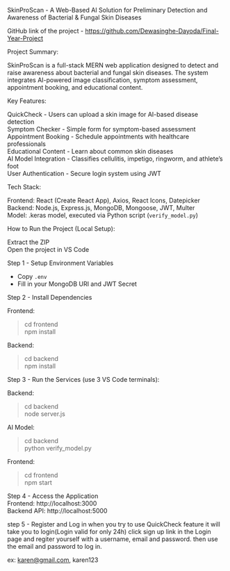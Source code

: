 SkinProScan - A Web-Based AI Solution for Preliminary Detection and Awareness 
of Bacterial & Fungal Skin Diseases
 
 GitHub link of the project - 
 https://github.com/Dewasinghe-Dayoda/Final-Year-Project
 
 Project Summary:

SkinProScan is a full-stack MERN web application designed to detect and raise 
awareness about bacterial and fungal skin diseases. The system integrates AI-powered 
image classification, symptom assessment, appointment booking, and educational content.

 Key Features:

QuickCheck - Users can upload a skin image for AI-based disease detection  
Symptom Checker - Simple form for symptom-based assessment  
Appointment Booking - Schedule appointments with healthcare professionals  
Educational Content - Learn about common skin diseases  
AI Model Integration - Classifies cellulitis, impetigo, ringworm, and athlete’s foot  
User Authentication - Secure login system using JWT  


Tech Stack:

Frontend: React (Create React App), Axios, React Icons, Datepicker  
Backend: Node.js, Express.js, MongoDB, Mongoose, JWT, Multer  
Model: .keras model, executed via Python script (`verify_model.py`)


How to Run the Project (Local Setup):

Extract the ZIP  
Open the project in VS Code  

Step 1 - Setup Environment Variables  
- Copy `.env`  
- Fill in your MongoDB URI and JWT Secret

Step 2 - Install Dependencies  

Frontend:  
> cd frontend  
> npm install  

Backend:  
> cd backend  
> npm install  

Step 3 - Run the Services (use 3 VS Code terminals):

Backend:  
> cd backend  
> node server.js  

AI Model:  
> cd backend  
> python verify_model.py 

Frontend:  
> cd frontend  
> npm start  

Step 4 - Access the Application  
Frontend: http://localhost:3000  
Backend API: http://localhost:5000

step 5 - Register and Log in
when you try to use QuickCheck feature it will take you to login(Login valid for only 24h)
click sign up link in the Login page and regiter yourself with a username, email and password. 
then use the email and password to log in.

ex: karen@gmail.com,
    karen123




